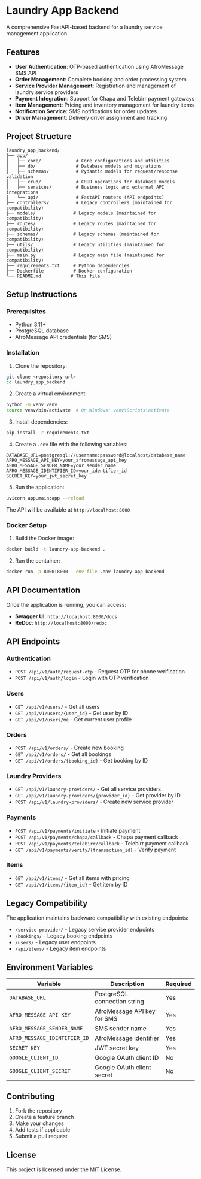 # Laundry App Backend

A comprehensive FastAPI-based backend for a laundry service management application.

## Features

- **User Authentication**: OTP-based authentication using AfroMessage SMS API
- **Order Management**: Complete booking and order processing system
- **Service Provider Management**: Registration and management of laundry service providers
- **Payment Integration**: Support for Chapa and Telebirr payment gateways
- **Item Management**: Pricing and inventory management for laundry items
- **Notification Service**: SMS notifications for order updates
- **Driver Management**: Delivery driver assignment and tracking

## Project Structure

```
laundry_app_backend/
├── app/
│   ├── core/             # Core configurations and utilities
│   ├── db/               # Database models and migrations
│   ├── schemas/          # Pydantic models for request/response validation
│   ├── crud/             # CRUD operations for database models
│   ├── services/         # Business logic and external API integrations
│   └── api/              # FastAPI routers (API endpoints)
├── controllers/          # Legacy controllers (maintained for compatibility)
├── models/              # Legacy models (maintained for compatibility)
├── routes/              # Legacy routes (maintained for compatibility)
├── schemas/             # Legacy schemas (maintained for compatibility)
├── utils/               # Legacy utilities (maintained for compatibility)
├── main.py              # Legacy main file (maintained for compatibility)
├── requirements.txt     # Python dependencies
├── Dockerfile           # Docker configuration
└── README.md           # This file
```

## Setup Instructions

### Prerequisites

- Python 3.11+
- PostgreSQL database
- AfroMessage API credentials (for SMS)

### Installation

1. Clone the repository:
```bash
git clone <repository-url>
cd laundry_app_backend
```

2. Create a virtual environment:
```bash
python -m venv venv
source venv/bin/activate  # On Windows: venv\Scripts\activate
```

3. Install dependencies:
```bash
pip install -r requirements.txt
```

4. Create a `.env` file with the following variables:
```env
DATABASE_URL=postgresql://username:password@localhost/database_name
AFRO_MESSAGE_API_KEY=your_afromessage_api_key
AFRO_MESSAGE_SENDER_NAME=your_sender_name
AFRO_MESSAGE_IDENTIFIER_ID=your_identifier_id
SECRET_KEY=your_jwt_secret_key
```

5. Run the application:
```bash
uvicorn app.main:app --reload
```

The API will be available at `http://localhost:8000`

### Docker Setup

1. Build the Docker image:
```bash
docker build -t laundry-app-backend .
```

2. Run the container:
```bash
docker run -p 8000:8000 --env-file .env laundry-app-backend
```

## API Documentation

Once the application is running, you can access:

- **Swagger UI**: `http://localhost:8000/docs`
- **ReDoc**: `http://localhost:8000/redoc`

## API Endpoints

### Authentication
- `POST /api/v1/auth/request-otp` - Request OTP for phone verification
- `POST /api/v1/auth/login` - Login with OTP verification

### Users
- `GET /api/v1/users/` - Get all users
- `GET /api/v1/users/{user_id}` - Get user by ID
- `GET /api/v1/users/me` - Get current user profile

### Orders
- `POST /api/v1/orders/` - Create new booking
- `GET /api/v1/orders/` - Get all bookings
- `GET /api/v1/orders/{booking_id}` - Get booking by ID

### Laundry Providers
- `GET /api/v1/laundry-providers/` - Get all service providers
- `GET /api/v1/laundry-providers/{provider_id}` - Get provider by ID
- `POST /api/v1/laundry-providers/` - Create new service provider

### Payments
- `POST /api/v1/payments/initiate` - Initiate payment
- `POST /api/v1/payments/chapa/callback` - Chapa payment callback
- `POST /api/v1/payments/telebirr/callback` - Telebirr payment callback
- `GET /api/v1/payments/verify/{transaction_id}` - Verify payment

### Items
- `GET /api/v1/items/` - Get all items with pricing
- `GET /api/v1/items/{item_id}` - Get item by ID

## Legacy Compatibility

The application maintains backward compatibility with existing endpoints:

- `/service-provider/` - Legacy service provider endpoints
- `/bookings/` - Legacy booking endpoints
- `/users/` - Legacy user endpoints
- `/api/items/` - Legacy item endpoints

## Environment Variables

| Variable | Description | Required |
|----------|-------------|----------|
| `DATABASE_URL` | PostgreSQL connection string | Yes |
| `AFRO_MESSAGE_API_KEY` | AfroMessage API key for SMS | Yes |
| `AFRO_MESSAGE_SENDER_NAME` | SMS sender name | Yes |
| `AFRO_MESSAGE_IDENTIFIER_ID` | AfroMessage identifier | Yes |
| `SECRET_KEY` | JWT secret key | Yes |
| `GOOGLE_CLIENT_ID` | Google OAuth client ID | No |
| `GOOGLE_CLIENT_SECRET` | Google OAuth client secret | No |

## Contributing

1. Fork the repository
2. Create a feature branch
3. Make your changes
4. Add tests if applicable
5. Submit a pull request

## License

This project is licensed under the MIT License.